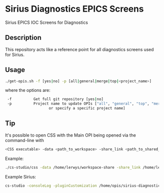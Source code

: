 # Sirius Diagnostics EPICS Screens

Sirius EPICS IOC Screens for Diagnostics

## Description

This repository acts like a reference point for all
diagnostics screens used for Sirius.

## Usage

```bash
./get-opis.sh -f [yes|no] -p [all|general|merge|top|<project_name>]
```

where the options are:

```bash
 -f          Get full git repository [yes|no]
 -p          Project name to update OPIs ["all", "general", "top", "merge"`
                    or specify a specific project name]
```

## Tip

It's possible to open CSS with the Main OPI being opened via the command-line with

```bash
<CSS executable> -data <path_to_workspace> -share_link <path_to_shared_directory>=/<directory_in_workspace> --launcher.openFile "/<directory_in_workspace>/<OPI>.opi"
```

Example:

```bash
./cs-studio/css -data /home/lerwys/workspace-share -share_link /home/lerwys/Repos/sirius-diagnostics-screens/build/op/opi=/displays --launcher.openFile "/displays/sirius_main_all.opi"
```

Example Sirius:

```bash
cs-studio -consoleLog -pluginCustomization /home/opis/sirius-diagnostics-screens/cfg/combined_settings.ini -workspace_prompt /home/css-workspaces/diagnostics-work -share_link /home/opis/sirius-diagnostics-screens=/displays -workbench_xmi /home/opis/sirius-diagnostics-screens/cfg/diagnostics_workbench.xmi --launcher.appendVmargs -vmargs -Dorg.eclipse.swt.internal.gtk.cairoGraphics=false -Dorg.eclipse.swt.internal.gtk.useCairo=false -Dorg.eclipse.swt.browser.DefaultType=mozilla --launcher.openFile "/displays/sirius_main_all.opi"
```
